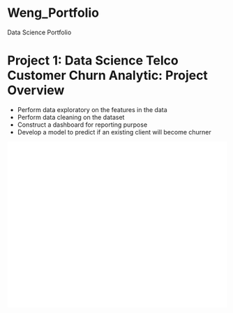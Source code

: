 # Weng_Portfolio
Data Science Portfolio

# Project 1: Data Science Telco Customer Churn Analytic: Project Overview
* Perform data exploratory on the features in the data
* Perform data cleaning on the dataset 
* Construct a dashboard for reporting purpose 
* Develop a model to predict if an existing client will become churner

![](/images/client_vs_churner.png)
